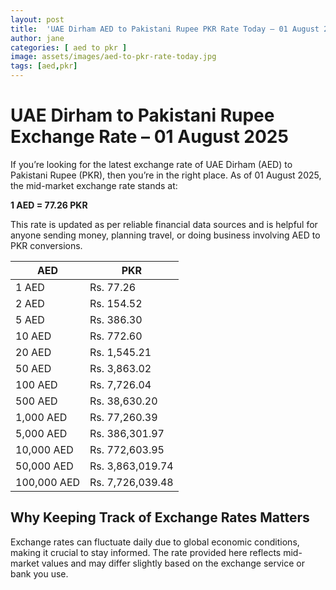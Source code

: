 ```yaml
---
layout: post
title:  'UAE Dirham AED to Pakistani Rupee PKR Rate Today – 01 August 2025'
author: jane
categories: [ aed to pkr ]
image: assets/images/aed-to-pkr-rate-today.jpg
tags: [aed,pkr]
---
```


# UAE Dirham to Pakistani Rupee Exchange Rate – 01 August 2025

If you’re looking for the latest exchange rate of UAE Dirham (AED) to Pakistani Rupee (PKR), then you’re in the right place. As of 01 August 2025, the mid-market exchange rate stands at:

**1 AED = 77.26 PKR**

This rate is updated as per reliable financial data sources and is helpful for anyone sending money, planning travel, or doing business involving AED to PKR conversions.

| AED | PKR |
| --- | --- |
| 1 AED | Rs. 77.26 |
| 2 AED | Rs. 154.52 |
| 5 AED | Rs. 386.30 |
| 10 AED | Rs. 772.60 |
| 20 AED | Rs. 1,545.21 |
| 50 AED | Rs. 3,863.02 |
| 100 AED | Rs. 7,726.04 |
| 500 AED | Rs. 38,630.20 |
| 1,000 AED | Rs. 77,260.39 |
| 5,000 AED | Rs. 386,301.97 |
| 10,000 AED | Rs. 772,603.95 |
| 50,000 AED | Rs. 3,863,019.74 |
| 100,000 AED | Rs. 7,726,039.48 |


## Why Keeping Track of Exchange Rates Matters

Exchange rates can fluctuate daily due to global economic conditions, making it crucial to stay informed. The rate provided here reflects mid-market values and may differ slightly based on the exchange service or bank you use.
